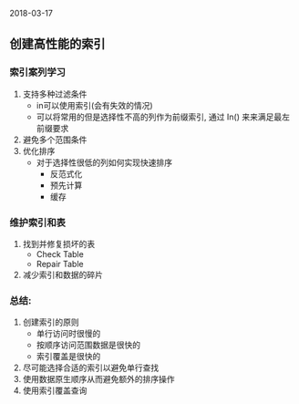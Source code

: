 2018-03-17

## 创建高性能的索引

### 索引案列学习
1. 支持多种过滤条件
    - in可以使用索引(会有失效的情况)
    - 可以将常用的但是选择性不高的列作为前缀索引, 通过 In() 来来满足最左前缀要求
2. 避免多个范围条件
3. 优化排序
    - 对于选择性很低的列如何实现快速排序
        - 反范式化
        - 预先计算
        - 缓存

### 维护索引和表
1. 找到并修复损坏的表
    - Check Table
    - Repair Table
2. 减少索引和数据的碎片


### 总结:
1. 创建索引的原则
    - 单行访问时很慢的
    - 按顺序访问范围数据是很快的
    - 索引覆盖是很快的
1. 尽可能选择合适的索引以避免单行查找
2. 使用数据原生顺序从而避免额外的排序操作
3. 使用索引覆盖查询